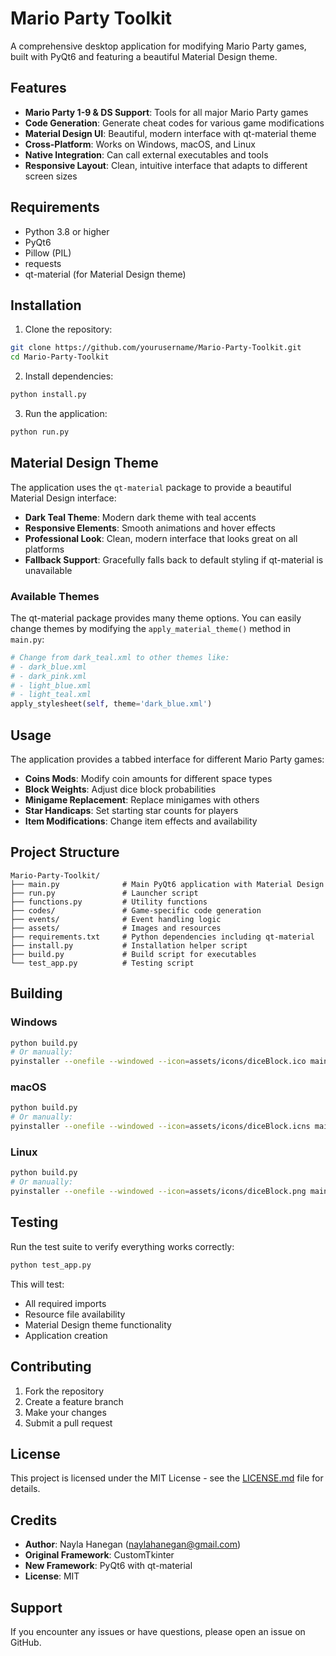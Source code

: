 # Mario Party Toolkit

A comprehensive desktop application for modifying Mario Party games, built with PyQt6 and featuring a beautiful Material Design theme.

## Features

- **Mario Party 1-9 & DS Support**: Tools for all major Mario Party games
- **Code Generation**: Generate cheat codes for various game modifications
- **Material Design UI**: Beautiful, modern interface with qt-material theme
- **Cross-Platform**: Works on Windows, macOS, and Linux
- **Native Integration**: Can call external executables and tools
- **Responsive Layout**: Clean, intuitive interface that adapts to different screen sizes

## Requirements

- Python 3.8 or higher
- PyQt6
- Pillow (PIL)
- requests
- qt-material (for Material Design theme)

## Installation

1. Clone the repository:
```bash
git clone https://github.com/yourusername/Mario-Party-Toolkit.git
cd Mario-Party-Toolkit
```

2. Install dependencies:
```bash
python install.py
```

3. Run the application:
```bash
python run.py
```

## Material Design Theme

The application uses the `qt-material` package to provide a beautiful Material Design interface:

- **Dark Teal Theme**: Modern dark theme with teal accents
- **Responsive Elements**: Smooth animations and hover effects
- **Professional Look**: Clean, modern interface that looks great on all platforms
- **Fallback Support**: Gracefully falls back to default styling if qt-material is unavailable

### Available Themes

The qt-material package provides many theme options. You can easily change themes by modifying the `apply_material_theme()` method in `main.py`:

```python
# Change from dark_teal.xml to other themes like:
# - dark_blue.xml
# - dark_pink.xml
# - light_blue.xml
# - light_teal.xml
apply_stylesheet(self, theme='dark_blue.xml')
```

## Usage

The application provides a tabbed interface for different Mario Party games:

- **Coins Mods**: Modify coin amounts for different space types
- **Block Weights**: Adjust dice block probabilities
- **Minigame Replacement**: Replace minigames with others
- **Star Handicaps**: Set starting star counts for players
- **Item Modifications**: Change item effects and availability

## Project Structure

```
Mario-Party-Toolkit/
├── main.py              # Main PyQt6 application with Material Design
├── run.py               # Launcher script
├── functions.py         # Utility functions
├── codes/               # Game-specific code generation
├── events/              # Event handling logic
├── assets/              # Images and resources
├── requirements.txt     # Python dependencies including qt-material
├── install.py           # Installation helper script
├── build.py             # Build script for executables
└── test_app.py          # Testing script
```

## Building

### Windows
```bash
python build.py
# Or manually:
pyinstaller --onefile --windowed --icon=assets/icons/diceBlock.ico main.py
```

### macOS
```bash
python build.py
# Or manually:
pyinstaller --onefile --windowed --icon=assets/icons/diceBlock.icns main.py
```

### Linux
```bash
python build.py
# Or manually:
pyinstaller --onefile --windowed --icon=assets/icons/diceBlock.png main.py
```

## Testing

Run the test suite to verify everything works correctly:

```bash
python test_app.py
```

This will test:
- All required imports
- Resource file availability
- Material Design theme functionality
- Application creation

## Contributing

1. Fork the repository
2. Create a feature branch
3. Make your changes
4. Submit a pull request

## License

This project is licensed under the MIT License - see the [LICENSE.md](LICENSE.md) file for details.

## Credits

- **Author**: Nayla Hanegan (naylahanegan@gmail.com)
- **Original Framework**: CustomTkinter
- **New Framework**: PyQt6 with qt-material
- **License**: MIT

## Support

If you encounter any issues or have questions, please open an issue on GitHub.
